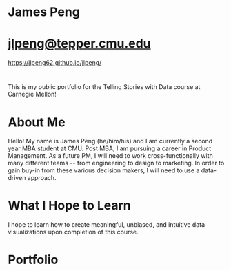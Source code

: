# James Peng
# jlpeng@tepper.cmu.edu
https://jlpeng62.github.io/jlpeng/
#
This is my public portfolio for the Telling Stories with Data course at Carnegie Mellon!

# About Me
Hello! My name is James Peng (he/him/his) and I am currently a second year MBA student at CMU. Post MBA, I am pursuing a career in Product Management. As a future PM, I will need to work cross-functionally with many different teams -- from engineering to design to marketing. In order to gain buy-in from these various decision makers, I will need to use a data-driven approach.

# What I Hope to Learn
I hope to learn how to create meaningful, unbiased, and intuitive data visualizations upon completion of this course.

# Portfolio
